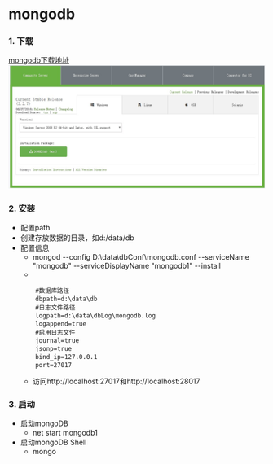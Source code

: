 # mongodb
### 1. 下载
[mongodb下载地址](https://www.mongodb.com/download-center#community "mongodb下载地址")  
![下载页面](/images/mongodb.JPG "下载页面")  
### 2. 安装
  * 配置path
  * 创建存放数据的目录，如d:/data/db
  * 配置信息
    * mongod --config D:\data\dbConf\mongodb.conf --serviceName "mongodb" --serviceDisplayName "mongodb1" --install
    *
    ```
        #数据库路径
        dbpath=d:\data\db
        #日志文件路径
        logpath=d:\data\dbLog\mongodb.log
        logappend=true
        #启用日志文件
        journal=true
        jsonp=true
        bind_ip=127.0.0.1
        port=27017
      ```
    * 访问http://localhost:27017和http://localhost:28017

### 3. 启动
  * 启动mongoDB
    * net start mongodb1
  * 启动mongoDB Shell
    * mongo